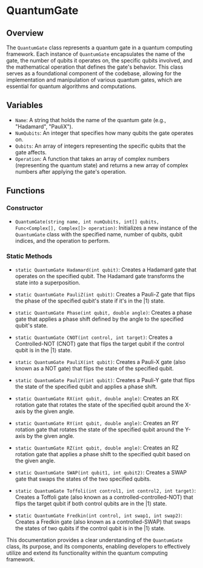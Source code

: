 # QuantumGate

## Overview
The `QuantumGate` class represents a quantum gate in a quantum computing framework. Each instance of `QuantumGate` encapsulates the name of the gate, the number of qubits it operates on, the specific qubits involved, and the mathematical operation that defines the gate's behavior. This class serves as a foundational component of the codebase, allowing for the implementation and manipulation of various quantum gates, which are essential for quantum algorithms and computations.

## Variables

- `Name`: A string that holds the name of the quantum gate (e.g., "Hadamard", "PauliX").
- `NumQubits`: An integer that specifies how many qubits the gate operates on.
- `Qubits`: An array of integers representing the specific qubits that the gate affects.
- `Operation`: A function that takes an array of complex numbers (representing the quantum state) and returns a new array of complex numbers after applying the gate's operation.

## Functions

### Constructor
- `QuantumGate(string name, int numQubits, int[] qubits, Func<Complex[], Complex[]> operation)`: Initializes a new instance of the `QuantumGate` class with the specified name, number of qubits, qubit indices, and the operation to perform.

### Static Methods

- `static QuantumGate Hadamard(int qubit)`: Creates a Hadamard gate that operates on the specified qubit. The Hadamard gate transforms the state into a superposition.

- `static QuantumGate PauliZ(int qubit)`: Creates a Pauli-Z gate that flips the phase of the specified qubit's state if it's in the |1⟩ state.

- `static QuantumGate Phase(int qubit, double angle)`: Creates a phase gate that applies a phase shift defined by the angle to the specified qubit's state.

- `static QuantumGate CNOT(int control, int target)`: Creates a Controlled-NOT (CNOT) gate that flips the target qubit if the control qubit is in the |1⟩ state.

- `static QuantumGate PauliX(int qubit)`: Creates a Pauli-X gate (also known as a NOT gate) that flips the state of the specified qubit.

- `static QuantumGate PauliY(int qubit)`: Creates a Pauli-Y gate that flips the state of the specified qubit and applies a phase shift.

- `static QuantumGate RX(int qubit, double angle)`: Creates an RX rotation gate that rotates the state of the specified qubit around the X-axis by the given angle.

- `static QuantumGate RY(int qubit, double angle)`: Creates an RY rotation gate that rotates the state of the specified qubit around the Y-axis by the given angle.

- `static QuantumGate RZ(int qubit, double angle)`: Creates an RZ rotation gate that applies a phase shift to the specified qubit based on the given angle.

- `static QuantumGate SWAP(int qubit1, int qubit2)`: Creates a SWAP gate that swaps the states of the two specified qubits.

- `static QuantumGate Toffoli(int control1, int control2, int target)`: Creates a Toffoli gate (also known as a controlled-controlled-NOT) that flips the target qubit if both control qubits are in the |1⟩ state.

- `static QuantumGate Fredkin(int control, int swap1, int swap2)`: Creates a Fredkin gate (also known as a controlled-SWAP) that swaps the states of two qubits if the control qubit is in the |1⟩ state. 

This documentation provides a clear understanding of the `QuantumGate` class, its purpose, and its components, enabling developers to effectively utilize and extend its functionality within the quantum computing framework.
